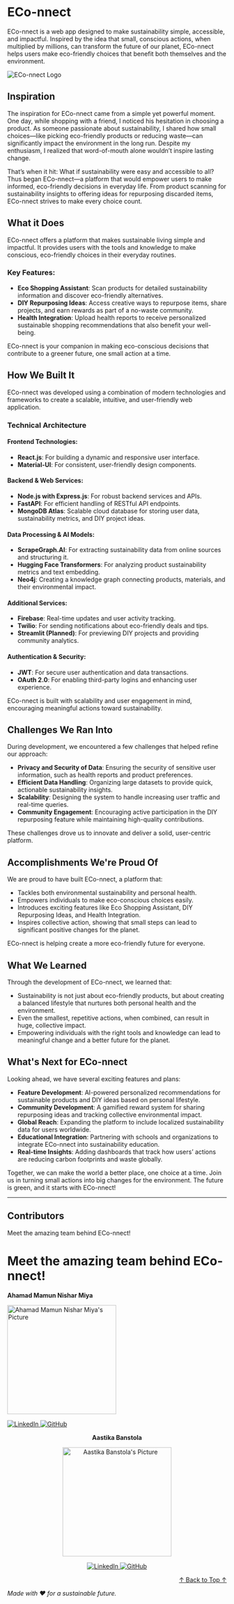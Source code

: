 # ECo-nnect

ECo-nnect is a web app designed to make sustainability simple, accessible, and impactful. Inspired by the idea that small, conscious actions, when multiplied by millions, can transform the future of our planet, ECo-nnect helps users make eco-friendly choices that benefit both themselves and the environment.

![ECo-nnect Logo](Logo.png)

## Inspiration

The inspiration for ECo-nnect came from a simple yet powerful moment. One day, while shopping with a friend, I noticed his hesitation in choosing a product. As someone passionate about sustainability, I shared how small choices—like picking eco-friendly products or reducing waste—can significantly impact the environment in the long run. Despite my enthusiasm, I realized that word-of-mouth alone wouldn’t inspire lasting change.

That’s when it hit: What if sustainability were easy and accessible to all? Thus began ECo-nnect—a platform that would empower users to make informed, eco-friendly decisions in everyday life. From product scanning for sustainability insights to offering ideas for repurposing discarded items, ECo-nnect strives to make every choice count.

## What it Does

ECo-nnect offers a platform that makes sustainable living simple and impactful. It provides users with the tools and knowledge to make conscious, eco-friendly choices in their everyday routines. 

### Key Features:
- **Eco Shopping Assistant**: Scan products for detailed sustainability information and discover eco-friendly alternatives.
- **DIY Repurposing Ideas**: Access creative ways to repurpose items, share projects, and earn rewards as part of a no-waste community.
- **Health Integration**: Upload health reports to receive personalized sustainable shopping recommendations that also benefit your well-being.

ECo-nnect is your companion in making eco-conscious decisions that contribute to a greener future, one small action at a time.

## How We Built It

ECo-nnect was developed using a combination of modern technologies and frameworks to create a scalable, intuitive, and user-friendly web application.

### Technical Architecture

#### Frontend Technologies:
- **React.js**: For building a dynamic and responsive user interface.
- **Material-UI**: For consistent, user-friendly design components.

#### Backend & Web Services:
- **Node.js with Express.js**: For robust backend services and APIs.
- **FastAPI**: For efficient handling of RESTful API endpoints.
- **MongoDB Atlas**: Scalable cloud database for storing user data, sustainability metrics, and DIY project ideas.

#### Data Processing & AI Models:
- **ScrapeGraph.AI**: For extracting sustainability data from online sources and structuring it.
- **Hugging Face Transformers**: For analyzing product sustainability metrics and text embedding.
- **Neo4j**: Creating a knowledge graph connecting products, materials, and their environmental impact.

#### Additional Services:
- **Firebase**: Real-time updates and user activity tracking.
- **Twilio**: For sending notifications about eco-friendly deals and tips.
- **Streamlit (Planned)**: For previewing DIY projects and providing community analytics.

#### Authentication & Security:
- **JWT**: For secure user authentication and data transactions.
- **OAuth 2.0**: For enabling third-party logins and enhancing user experience.

ECo-nnect is built with scalability and user engagement in mind, encouraging meaningful actions toward sustainability.

## Challenges We Ran Into

During development, we encountered a few challenges that helped refine our approach:

- **Privacy and Security of Data**: Ensuring the security of sensitive user information, such as health reports and product preferences.
- **Efficient Data Handling**: Organizing large datasets to provide quick, actionable sustainability insights.
- **Scalability**: Designing the system to handle increasing user traffic and real-time queries.
- **Community Engagement**: Encouraging active participation in the DIY repurposing feature while maintaining high-quality contributions.

These challenges drove us to innovate and deliver a solid, user-centric platform.

## Accomplishments We're Proud Of

We are proud to have built ECo-nnect, a platform that:

- Tackles both environmental sustainability and personal health.
- Empowers individuals to make eco-conscious choices easily.
- Introduces exciting features like Eco Shopping Assistant, DIY Repurposing Ideas, and Health Integration.
- Inspires collective action, showing that small steps can lead to significant positive changes for the planet.

ECo-nnect is helping create a more eco-friendly future for everyone.

## What We Learned

Through the development of ECo-nnect, we learned that:

- Sustainability is not just about eco-friendly products, but about creating a balanced lifestyle that nurtures both personal health and the environment.
- Even the smallest, repetitive actions, when combined, can result in huge, collective impact.
- Empowering individuals with the right tools and knowledge can lead to meaningful change and a better future for the planet.

## What's Next for ECo-nnect

Looking ahead, we have several exciting features and plans:

- **Feature Development**: AI-powered personalized recommendations for sustainable products and DIY ideas based on personal lifestyle.
- **Community Development**: A gamified reward system for sharing repurposing ideas and tracking collective environmental impact.
- **Global Reach**: Expanding the platform to include localized sustainability data for users worldwide.
- **Educational Integration**: Partnering with schools and organizations to integrate ECo-nnect into sustainability education.
- **Real-time Insights**: Adding dashboards that track how users’ actions are reducing carbon footprints and waste globally.

Together, we can make the world a better place, one choice at a time. Join us in turning small actions into big changes for the environment. The future is green, and it starts with ECo-nnect!

---

## Contributors

Meet the amazing team behind ECo-nnect!

# Meet the amazing team behind ECo-nnect!

**<p align="left">Ahamad Mamun Nishar Miya</p>**
   <p align="left">
     <img src="NisharHeadshot.png" alt="Ahamad Mamun Nishar Miya's Picture" width="250">
   </p>
   <p align="left">
     <a href="https://www.linkedin.com/in/nishar-miya/">
       <img src="https://img.shields.io/badge/LinkedIn-Connect-blue?style=flat-square&logo=linkedin" alt="LinkedIn">
     </a>
     <a href="https://github.com/miyannishar">
       <img src="https://img.shields.io/badge/GitHub-Follow-black?style=flat-square&logo=github" alt="GitHub">
     </a>
   </p>

**<p align="center">Aastika Banstola</p>**
   <p align="center">
     <img src="AastikaHeadshot.png" alt="Aastika Banstola's Picture" width="250">
   </p>
   <p align="center">
     <a href="https://www.linkedin.com/in/aastika-/">
       <img src="https://img.shields.io/badge/LinkedIn-Connect-blue?style=flat-square&logo=linkedin" alt="LinkedIn">
     </a>
     <a href="https://github.com/aastikab">
       <img src="https://img.shields.io/badge/GitHub-Follow-black?style=flat-square&logo=github" alt="GitHub">
     </a>
   </p>

<div align="center">

<p align="right"><a href="#readme-top">↑ Back to Top ↑</a></p>

*<p align="left">Made with ❤️ for a sustainable future.</p>*


